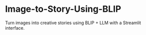 # Image-to-Story-Using-BLIP
Turn images into creative stories using BLIP + LLM with a Streamlit interface.
